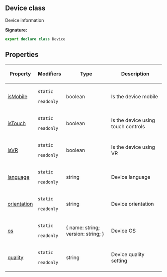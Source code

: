 
## Device class

Device information

**Signature:**

```typescript
export declare class Device 
```

## Properties

<table><thead><tr><th>

Property


</th><th>

Modifiers


</th><th>

Type


</th><th>

Description


</th></tr></thead>
<tbody><tr><td>

[isMobile](/reference/device/ismobile.md)


</td><td>

`static`

`readonly`


</td><td>

boolean


</td><td>

Is the device mobile


</td></tr>
<tr><td>

[isTouch](/reference/device/istouch.md)


</td><td>

`static`

`readonly`


</td><td>

boolean


</td><td>

Is the device using touch controls


</td></tr>
<tr><td>

[isVR](/reference/device/isvr.md)


</td><td>

`static`

`readonly`


</td><td>

boolean


</td><td>

Is the device using VR


</td></tr>
<tr><td>

[language](/reference/device/language.md)


</td><td>

`static`

`readonly`


</td><td>

string


</td><td>

Device language


</td></tr>
<tr><td>

[orientation](/reference/device/orientation.md)


</td><td>

`static`

`readonly`


</td><td>

string


</td><td>

Device orientation


</td></tr>
<tr><td>

[os](/reference/device/os.md)


</td><td>

`static`

`readonly`


</td><td>

{ name: string; version: string; }


</td><td>

Device OS


</td></tr>
<tr><td>

[quality](/reference/device/quality.md)


</td><td>

`static`

`readonly`


</td><td>

string


</td><td>

Device quality setting


</td></tr>
</tbody></table>
